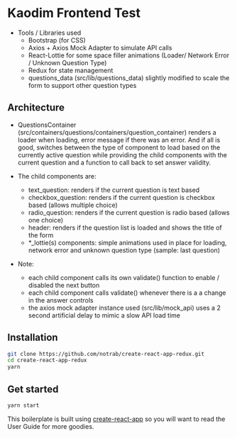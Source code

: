 <h1>Kaodim Frontend Test</h1>

* Tools / Libraries used 
    * Bootstrap (for CSS)
    * Axios + Axios Mock Adapter to simulate API calls
    * React-Lottie for some space filler animations (Loader/ Network Error / Unknown Question Type)
    * Redux for state management
    * questions_data (src/lib/questions_data) slightly modified to scale the form to support other question types

<h2> Architecture </h2>

* QuestionsContainer (src/containers/questions/containers/question_container) renders a loader when loading, error message if there
was an error. And if all is good, switches between the type of component to load based on the currently active question
while providing the child components with the current question and a function to call back to set answer validity.

* The child components are:
    * text_question: renders if the current question is text based
    * checkbox_question: renders if the current question is checkbox based (allows multiple choice)
    * radio_question: renders if the current question is radio based (allows one choice)
    * header: renders if the  question list is loaded and shows the title of the form
    * *_lottie(s) components: simple animations used in place for loading, network error and unknown question type (sample: last question)

* Note: 
    * each child component calls its own validate() function to enable / disabled the next button
    * each child component calls validate() whenever there is a a change in the answer controls
    * the axios mock adapter instance used (src/lib/mock_api) uses a 2 second artificial delay to mimic a slow API load time

## Installation

```bash
git clone https://github.com/notrab/create-react-app-redux.git
cd create-react-app-redux
yarn
```

## Get started

```bash
yarn start
```

This boilerplate is built using [create-react-app](https://github.com/facebook/create-react-app) so you will want to read the User Guide for more goodies.
